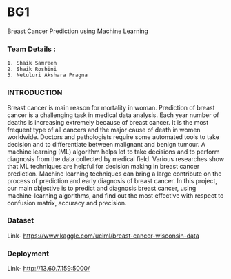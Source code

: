 # BG1

Breast Cancer Prediction using Machine Learning

### Team Details :
    1. Shaik Samreen
    2. Shaik Roshini
    3. Netuluri Akshara Pragna
### INTRODUCTION
Breast cancer is main reason for mortality in woman. Prediction of breast cancer is a challenging task in medical data analysis. Each year number of deaths is increasing extremely because of breast cancer. It is the most frequent type of all cancers and the major cause of death in women worldwide. Doctors and pathologists require some automated tools to take decision and to differentiate between malignant and benign tumour. A machine learning (ML) algorithm helps lot to take decisions and to perform diagnosis from the data collected by medical field. Various researches show that ML techniques are helpful for decision making in breast cancer prediction. Machine learning techniques can bring a large contribute on the process of prediction and early diagnosis of breast cancer. In this project, our main objective is to predict and diagnosis breast cancer, using machine-learning algorithms, and find out the most effective with respect to confusion matrix, accuracy and precision.

### Dataset
Link- https://www.kaggle.com/uciml/breast-cancer-wisconsin-data
### Deployment
Link- http://13.60.7.159:5000/
